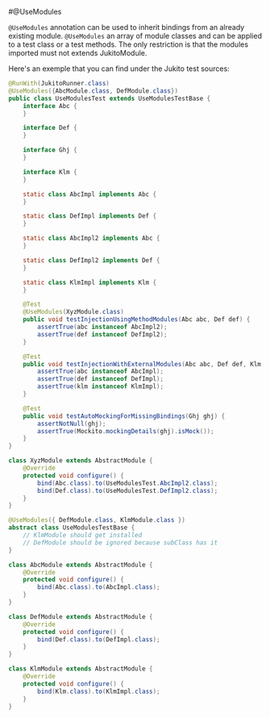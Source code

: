 #@UseModules

`@UseModules` annotation can be used to inherit bindings from an already existing module. `@UseModules` an array of module classes and can be applied to a test class or a test methods. The only restriction is that the modules imported must not extends JukitoModule.

Here's an exemple that you can find under the Jukito test sources:

```java
@RunWith(JukitoRunner.class)
@UseModules({AbcModule.class, DefModule.class})
public class UseModulesTest extends UseModulesTestBase {
    interface Abc {
    }

    interface Def {
    }

    interface Ghj {
    }

    interface Klm {
    }

    static class AbcImpl implements Abc {
    }

    static class DefImpl implements Def {
    }

    static class AbcImpl2 implements Abc {
    }

    static class DefImpl2 implements Def {
    }

    static class KlmImpl implements Klm {
    }

    @Test
    @UseModules(XyzModule.class)
    public void testInjectionUsingMethodModules(Abc abc, Def def) {
        assertTrue(abc instanceof AbcImpl2);
        assertTrue(def instanceof DefImpl2);
    }

    @Test
    public void testInjectionWithExternalModules(Abc abc, Def def, Klm klm) {
        assertTrue(abc instanceof AbcImpl);
        assertTrue(def instanceof DefImpl);
        assertTrue(klm instanceof KlmImpl);
    }

    @Test
    public void testAutoMockingForMissingBindings(Ghj ghj) {
        assertNotNull(ghj);
        assertTrue(Mockito.mockingDetails(ghj).isMock());
    }
}

class XyzModule extends AbstractModule {
    @Override
    protected void configure() {
        bind(Abc.class).to(UseModulesTest.AbcImpl2.class);
        bind(Def.class).to(UseModulesTest.DefImpl2.class);
    }
}

@UseModules({ DefModule.class, KlmModule.class })
abstract class UseModulesTestBase {
    // KlmModule should get installed
    // DefModule should be ignored because subClass has it
}

class AbcModule extends AbstractModule {
    @Override
    protected void configure() {
        bind(Abc.class).to(AbcImpl.class);
    }
}

class DefModule extends AbstractModule {
    @Override
    protected void configure() {
        bind(Def.class).to(DefImpl.class);
    }
}

class KlmModule extends AbstractModule {
    @Override
    protected void configure() {
        bind(Klm.class).to(KlmImpl.class);
    }
}
```
